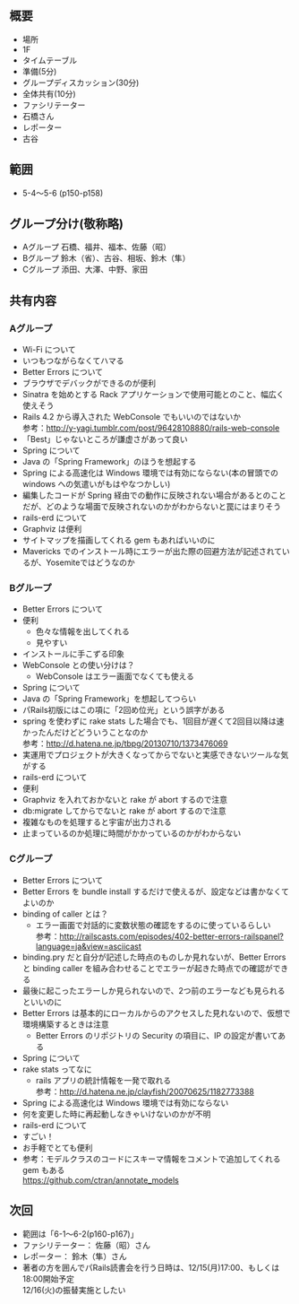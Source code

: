 概要
---

+ 場所
 + 1F
+ タイムテーブル
 + 準備(5分)
+ グループディスカッション(30分)
 + 全体共有(10分)
+ ファシリテーター
 + 石橋さん
+ レポーター
 + 古谷

範囲
---

+ 5-4～5-6 (p150-p158)﻿

グループ分け(敬称略)
---

+ Aグループ 石橋、福井、福本、佐藤（昭）
+ Bグループ 鈴木（省）、古谷、相坂、鈴木（隼）
+ Cグループ 添田、大澤、中野、家田

共有内容
---

### Aグループ

+ Wi-Fi について
 + いつもつながらなくてハマる
+ Better Errors について
 + ブラウザでデバックができるのが便利
 + Sinatra を始めとする Rack アプリケーションで使用可能とのこと、幅広く使えそう
 + Rails 4.2 から導入された WebConsole でもいいのではないか<br>
 参考：http://y-yagi.tumblr.com/post/96428108880/rails-web-console
 + 「Best」じゃないところが謙虚さがあって良い
+ Spring について
 + Java の「Spring Framework」のほうを想起する
 + Spring による高速化は Windows 環境では有効にならない(本の冒頭での windows への気遣いがもはやなつかしい)
 + 編集したコードが Spring 経由での動作に反映されない場合があるとのことだが、どのような場面で反映されないのかがわからないと罠にはまりそう
+ rails-erd について
 + Graphviz は便利
 + サイトマップを描画してくれる gem もあればいいのに
 + Mavericks でのインストール時にエラーが出た際の回避方法が記述されているが、Yosemiteではどうなのか

### Bグループ

+ Better Errors について
 + 便利
   + 色々な情報を出してくれる
   + 見やすい
 + インストールに手こずる印象
 + WebConsole との使い分けは？
    + WebConsole はエラー画面でなくても使える
+ Spring について
 + Java の「Spring Framework」を想起してつらい
 + パRails初版にはこの項に「2回め位光」という誤字がある
 + spring を使わずに rake stats した場合でも、1回目が遅くて2回目以降は速かったんだけどどういうことなのか<br>
 参考：http://d.hatena.ne.jp/tbpg/20130710/1373476069
 + 実運用でプロジェクトが大きくなってからでないと実感できないツールな気がする
+ rails-erd について
 + 便利
 + Graphviz を入れておかないと rake が abort するので注意
 + db:migrate してからでないと rake が abort するので注意
 + 複雑なものを処理すると宇宙が出力される
 + 止まっているのか処理に時間がかかっているのかがわからない

### Cグループ

+ Better Errors について
 + Better Errors を bundle install するだけで使えるが、設定などは書かなくてよいのか
 + binding of caller とは？
    + エラー画面で対話的に変数状態の確認をするのに使っているらしい<br>
    参考：http://railscasts.com/episodes/402-better-errors-railspanel?language=ja&view=asciicast
 + binding.pry だと自分が記述した時点のものしか見れないが、Better Errors と binding caller を組み合わせることでエラーが起きた時点での確認ができる
 + 最後に起こったエラーしか見られないので、2つ前のエラーなども見られるといいのに
 + Better Errors は基本的にローカルからのアクセスした見れないので、仮想で環境構築するときは注意
    + Better Errors のリポジトリの Security の項目に、IP の設定が書いてある
+ Spring について
 + rake stats ってなに
    + rails アプリの統計情報を一発で取れる<br>
    参考：http://d.hatena.ne.jp/clayfish/20070625/1182773388
 + Spring による高速化は Windows 環境では有効にならない
 + 何を変更した時に再起動しなきゃいけないのかが不明
+ rails-erd について
 + すごい！
 + お手軽でとても便利
 + 参考：モデルクラスのコードにスキーマ情報をコメントで追加してくれる gem もある<br>
 https://github.com/ctran/annotate_models

次回
---

+ 範囲は「6-1〜6-2(p160-p167)﻿」
+ ファシリテーター： 佐藤（昭）さん
+ レポーター： 鈴木（隼）さん
+ 著者の方を囲んでパRails読書会を行う日時は、12/15(月)17:00、もしくは18:00開始予定<br>
12/16(火)の振替実施としたい

